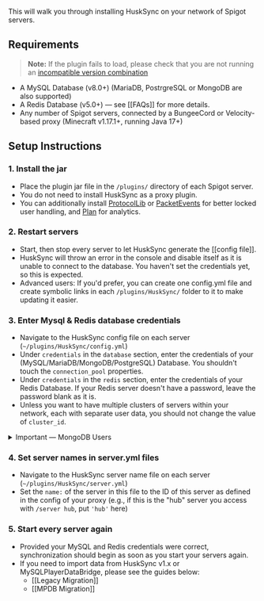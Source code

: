 This will walk you through installing HuskSync on your network of Spigot servers.

## Requirements
> **Note:** If the plugin fails to load, please check that you are not running an [incompatible version combination](Unsupported-Versions)

* A MySQL Database (v8.0+) (MariaDB, PostrgreSQL or MongoDB are also supported)
* A Redis Database (v5.0+) &mdash; see [[FAQs]] for more details.
* Any number of Spigot servers, connected by a BungeeCord or Velocity-based proxy (Minecraft v1.17.1+, running Java 17+)

## Setup Instructions
### 1. Install the jar
- Place the plugin jar file in the `/plugins/` directory of each Spigot server.
- You do not need to install HuskSync as a proxy plugin.
- You can additionally install [ProtocolLib](https://www.spigotmc.org/resources/protocollib.1997/) or [PacketEvents](https://www.spigotmc.org/resources/packetevents-api.80279/) for better locked user handling, and [Plan](https://www.spigotmc.org/resources/plan-player-analytics.32536/) for analytics.

### 2. Restart servers
- Start, then stop every server to let HuskSync generate the [[config file]].
- HuskSync will throw an error in the console and disable itself as it is unable to connect to the database. You haven't set the credentials yet, so this is expected.
- Advanced users: If you'd prefer, you can create one config.yml file and create symbolic links in each `/plugins/HuskSync/` folder to it to make updating it easier.

### 3. Enter Mysql & Redis database credentials
- Navigate to the HuskSync config file on each server (`~/plugins/HuskSync/config.yml`)
- Under `credentials` in the `database` section, enter the credentials of your (MySQL/MariaDB/MongoDB/PostgreSQL) Database. You shouldn't touch the `connection_pool` properties.
- Under `credentials` in the `redis` section, enter the credentials of your Redis Database. If your Redis server doesn't have a password, leave the password blank as it is.
- Unless you want to have multiple clusters of servers within your network, each with separate user data, you should not change the value of `cluster_id`.

<details>
<summary>Important &mdash; MongoDB Users</summary>

- Navigate to the HuskSync config file on each server (`~/plugins/HuskSync/config.yml`)
- Set `type` in the `database` section to `MONGO`
- Under `credentials` in the `database` section, enter the credentials of your MongoDB Database. You shouldn't touch the `connection_pool` properties.
<details>

<summary>Additional configuration for MongoDB Atlas users</summary>

- Navigate to the HuskSync config file on each server (`~/plugins/HuskSync/config.yml`)
- Set `using_atlas` in the `mongo_settings` section to `true`. 
- Remove `&authSource=HuskSync` from `parameters` in the `mongo_settings`. 

(The `port` setting in `credentials` is disregarded when using Atlas.)
</details>

</details>

### 4. Set server names in server.yml files
- Navigate to the HuskSync server name file on each server (`~/plugins/HuskSync/server.yml`)
- Set the `name:` of the server in this file to the ID of this server as defined in the config of your proxy (e.g., if this is the "hub" server you access with `/server hub`, put `'hub'` here)

### 5. Start every server again
- Provided your MySQL and Redis credentials were correct, synchronization should begin as soon as you start your servers again.
- If you need to import data from HuskSync v1.x or MySQLPlayerDataBridge, please see the guides below:
  - [[Legacy Migration]]
  - [[MPDB Migration]]